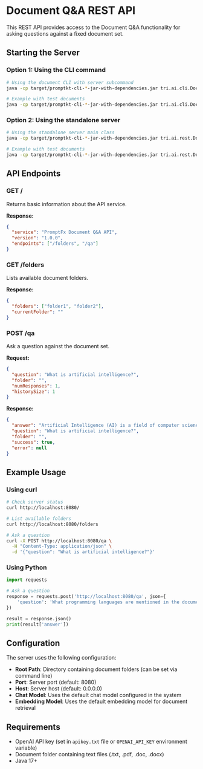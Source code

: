 # Document Q&A REST API

This REST API provides access to the Document Q&A functionality for asking questions against a fixed document set.

## Starting the Server

### Option 1: Using the CLI command
```bash
# Using the document CLI with server subcommand
java -cp target/promptkt-cli-*-jar-with-dependencies.jar tri.ai.cli.DocumentCliRunner document --root /path/to/documents server --port 8080

# Example with test documents
java -cp target/promptkt-cli-*-jar-with-dependencies.jar tri.ai.cli.DocumentCliRunner document --root /tmp/test-docs server --port 8080
```

### Option 2: Using the standalone server
```bash
# Using the standalone server main class
java -cp target/promptkt-cli-*-jar-with-dependencies.jar tri.ai.rest.DocumentQaRestMain /path/to/documents 8080

# Example with test documents
java -cp target/promptkt-cli-*-jar-with-dependencies.jar tri.ai.rest.DocumentQaRestMain /tmp/test-docs 8080
```

## API Endpoints

### GET /
Returns basic information about the API service.

**Response:**
```json
{
  "service": "PromptFx Document Q&A API",
  "version": "1.0.0",
  "endpoints": ["/folders", "/qa"]
}
```

### GET /folders
Lists available document folders.

**Response:**
```json
{
  "folders": ["folder1", "folder2"],
  "currentFolder": ""
}
```

### POST /qa
Ask a question against the document set.

**Request:**
```json
{
  "question": "What is artificial intelligence?",
  "folder": "",
  "numResponses": 1,
  "historySize": 1
}
```

**Response:**
```json
{
  "answer": "Artificial Intelligence (AI) is a field of computer science...",
  "question": "What is artificial intelligence?",
  "folder": "",
  "success": true,
  "error": null
}
```

## Example Usage

### Using curl
```bash
# Check server status
curl http://localhost:8080/

# List available folders
curl http://localhost:8080/folders

# Ask a question
curl -X POST http://localhost:8080/qa \
  -H "Content-Type: application/json" \
  -d '{"question": "What is artificial intelligence?"}'
```

### Using Python
```python
import requests

# Ask a question
response = requests.post('http://localhost:8080/qa', json={
    'question': 'What programming languages are mentioned in the documents?'
})

result = response.json()
print(result['answer'])
```

## Configuration

The server uses the following configuration:
- **Root Path**: Directory containing document folders (can be set via command line)
- **Port**: Server port (default: 8080)
- **Host**: Server host (default: 0.0.0.0)
- **Chat Model**: Uses the default chat model configured in the system
- **Embedding Model**: Uses the default embedding model for document retrieval

## Requirements

- OpenAI API key (set in `apikey.txt` file or `OPENAI_API_KEY` environment variable)
- Document folder containing text files (.txt, .pdf, .doc, .docx)
- Java 17+